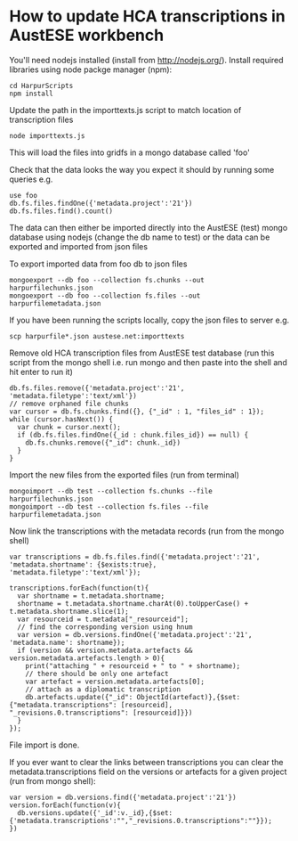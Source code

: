 

# How to update HCA transcriptions in AustESE workbench

You'll need nodejs installed (install from http://nodejs.org/). Install required libraries using node packge manager (npm):

    cd HarpurScripts
    npm install

Update the path in the importtexts.js script to match location of transcription files

    node importtexts.js

This will load the files into gridfs in a mongo database called 'foo'

Check that the data looks the way you expect it should by running some queries e.g.

    use foo
    db.fs.files.findOne({'metadata.project':'21'})
    db.fs.files.find().count()

The data can then either be imported directly into the AustESE (test) mongo database using nodejs (change the db name to test) or the data can be exported and imported from json files


To export imported data from foo db to json files

    mongoexport --db foo --collection fs.chunks --out harpurfilechunks.json
    mongoexport --db foo --collection fs.files --out harpurfilemetadata.json

If you have been running the scripts locally, copy the json files to server e.g.

    scp harpurfile*.json austese.net:importtexts

Remove old HCA transcription files from AustESE test database (run this script from the mongo shell i.e. run mongo and then paste into the shell and hit enter to run it)

    db.fs.files.remove({'metadata.project':'21', 'metadata.filetype':'text/xml'})
    // remove orphaned file chunks
    var cursor = db.fs.chunks.find({}, {"_id" : 1, "files_id" : 1});
    while (cursor.hasNext()) {
      var chunk = cursor.next();
      if (db.fs.files.findOne({_id : chunk.files_id}) == null) {
        db.fs.chunks.remove({"_id": chunk._id})
      }
    }

Import the new files from the exported files (run from terminal)

    mongoimport --db test --collection fs.chunks --file harpurfilechunks.json
    mongoimport --db test --collection fs.files --file harpurfilemetadata.json


Now link the transcriptions with the metadata records (run from the mongo shell)

    var transcriptions = db.fs.files.find({'metadata.project':'21', 'metadata.shortname': {$exists:true}, 'metadata.filetype':'text/xml'});

    transcriptions.forEach(function(t){
      var shortname = t.metadata.shortname;
      shortname = t.metadata.shortname.charAt(0).toUpperCase() + t.metadata.shortname.slice(1);
      var resourceid = t.metadata["_resourceid"];
      // find the corresponding version using hnum
      var version = db.versions.findOne({'metadata.project':'21', 'metadata.name': shortname});
      if (version && version.metadata.artefacts && version.metadata.artefacts.length > 0){
        print("attaching " + resourceid + " to " + shortname);
        // there should be only one artefact
        var artefact = version.metadata.artefacts[0];
        // attach as a diplomatic transcription
        db.artefacts.update({"_id": ObjectId(artefact)},{$set:{"metadata.transcriptions": [resourceid], "_revisions.0.transcriptions": [resourceid]}})
      } 
    });

File import is done.

If you ever want to clear the links between transcriptions you can clear the metadata.transcriptions field on the versions or artefacts for a given project (run from mongo shell):

    var version = db.versions.find({'metadata.project':'21'})
    version.forEach(function(v){
      db.versions.update({'_id':v._id},{$set:{'metadata.transcriptions':"","_revisions.0.transcriptions":""}});
    })